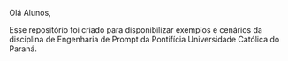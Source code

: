 Olá Alunos, 

Esse repositório foi criado para disponibilizar exemplos e cenários da disciplina de Engenharia de Prompt da Pontifícia Universidade Católica do Paraná.  
